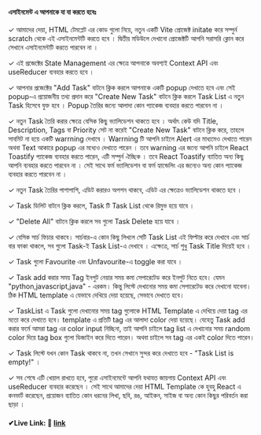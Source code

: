 #### এসাইনমেন্ট এ আপনাকে যা যা করতে হবেঃ

✓ আমাদের দেয়া, HTML টেমপ্লেট এর কোড গুলো নিয়ে, নতুন একটি Vite প্রোজেক্ট initate করে সম্পুর্ন scratch থেকে এই এসাইনমেন্টটি করতে হবে । দ্বিতীয় মডিউলে দেখানো প্রোজেক্টটি আপনি সরাসরি ক্লোন করে সেখানে এসাইনমেন্টটি করতে পারবেন না ।

✓ এই প্রজেক্টের State Management এর ক্ষেত্রে আপনাকে অবশ্যই Context API এবং useReducer ব্যবহার করতে হবে ।

✓ আপনার প্রজেক্টের "Add Task" বাটনে ক্লিক করলে আপনাকে একটি popup দেখাতে হবে এবং সেই popup-এ প্রয়োজনীয় তথ্য প্রদান করে "Create New Task" বাটনে ক্লিক করলে Task List এ নতুন Task হিসেবে যুক্ত হবে । Popup তৈরির জন্যে আলাদা কোন প্যাকেজ ব্যবহার করতে পারবেন না ।

✓ নতুন Task তৈরি করার ক্ষেত্রে বেসিক কিছু ভ্যালিডেশন থাকতে হবে । অর্থাৎ কেউ যদি Title, Description, Tags বা Priority সেট না করেই "Create New Task" বাটনে ক্লিক করে, তাহলে সাবমিট না হয়ে একটি warrning দেখাবে । Warrning টি আপনি চাইলে Alert এর মাধ্যমেও দেখাতে পারেন অথবা Text আকারে popup এর মধ্যেও দেখাতে পারেন । তবে warning এর জন্যে আপনি চাইলে React Toastify প্যাকেজ ব্যবহার করতে পারেন, এটি সম্পুর্ন ঐচ্ছিক । তবে React Toastify ব্যাতিত অন্য কিছু আপনি ব্যবহার করতে পারবেন না । সেই সাথে ফর্ম ভ্যালিডেশন বা ফর্ম হ্যান্ডেলিং এর জন্যেও অন্য কোন প্যাকেজ ব্যবহার করতে পারবেন না ।

✓ নতুন Task তৈরির পাশাপাশি, এডিট করারও অপশন থাকবে, এডিট এর ক্ষেত্রেও ভ্যালিডেশন থাকতে হবে ।

✓ Task ডিলিট বাটনে ক্লিক করলে, Task টি Task List থেকে রিমুভ হয়ে যাবে ।

✓ "Delete All" বাটনে ক্লিক করলে সব গুলো Task Delete হয়ে যাবে ।

✓ বেসিক সার্চ ফিচার থাকবে। সার্চবার-এ কোন কিছু লিখলে সেটি Task List এই ফিল্টার করে দেখাবে এবং সার্চ বার ফাকা থাকলে, সব গুলো Task-ই Task List-এ দেখাবে । এক্ষেত্রে, সার্চ শুধু Task Title দিয়েই হবে ।

✓ Task গুলো Favourite এবং Unfavourite-এ toggle করা যাবে ।

✓ Task add করার সময় Tag ইনপুট নেয়ার সময় কমা সেপারেটেড করে ইনপুট নিতে হবে। যেমন "python,javascript,java" - এরকম। কিন্তু লিস্টে দেখানোর সময় কমা সেপারেটেড করে দেখানো যাবেনা। ঠিক HTML template এ যেভাবে দেখিয়ে দেয়া হয়েছে, সেভাবে দেখাতে হবে।

✓ TaskList এ Task গুলো দেখানোর সময় tag গুলোকে HTML Template এ দেখিয়ে দেয়া tag এর মতো করে দেখাতে হবে। template এ প্রতিটি tag এর আলাদা color দেয়া হয়েছে। যেহেতু Task add করার ফর্মে আমরা tag এর color input নিচ্ছিনা, তাই আপনি চাইলে tag list এ দেখানোর সময় random color দিয়ে tag box গুলো ডিজাইন করে দিতে পারেন। অথবা চাইলে সব tag এর একই color দিতে পারেন।

✓ Task লিস্টে যখন কোন Task থাকবে না, তখন সেখানে সুন্দর করে দেখাতে হবে - "Task List is empty!" ।

✓ সব শেষে এটি খেয়াল রাখতে হবে, পুরো এসাইনমেন্টে আপনি যথাযত জায়গায় Context API এবং useReducer ব্যবহার করেছেন । সেই সাথে আমাদের দেয়া HTML Template কে হুবহু React এ কনভার্ট করেছেন, প্রয়োজন ব্যাতিত কোন ধরনের লিখা, ছবি, রঙ, আইকন, সাইজ বা অন্য কোন কিছুর পরিবর্তন করা ছাড়া ।

#### ✔Live Link: 🎈 <a href="https://euphonious-gumption-fb04b6.netlify.app/" target="_blank">link</a>
